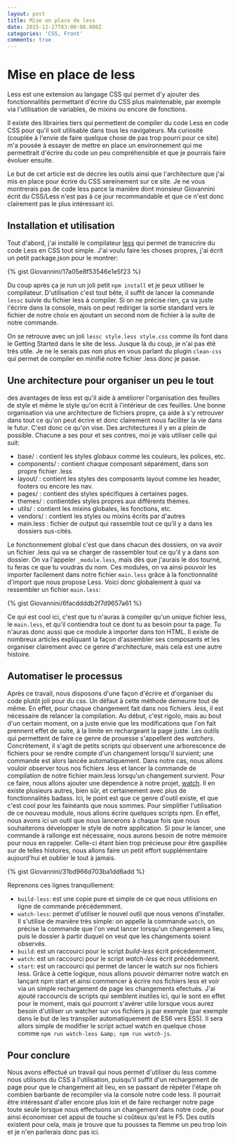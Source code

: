 ```yaml
---
layout: post
title: Mise en place de less
date: 2015-12-27T03:00:08.000Z
categories: 'CSS, Front'
comments: true
---
```


# Mise en place de less
Less est une extension au langage CSS qui permet d'y ajouter des fonctionnalités permettant d'écrire du CSS plus maintenable, par exemple via l'utilisation de variables, de mixins ou encore de fonctions.

Il existe des librairies tiers qui permettent de compiler du code Less en code CSS pour qu'il soit utilisable dans tous les navigateurs. Ma curiosité (couplée à l'envie de faire quelque chose de pas trop pourri pour ce site) m'a pousée à essayer de mettre en place un environnement qui me permettrait d'écrire du code un peu compréhensible et que je pourrais faire évoluer ensuite.

Le but de cet article est de décrire les outils ainsi que l'architecture que j'ai mis en place pour écrire du CSS sereinement sur ce site. Je ne vous montrerais pas de code less parce la manière dont monsieur Giovannini écrit du CSS/Less n'est pas à ce jour recommandable et que ce n'est donc clairement pas le plus intéressant ici.

## Installation et utilisation
Tout d'abord, j'ai installé le compilateur [less](http://lesscss.org/#using-less) qui permet de transcrire du code Less en CSS tout simple. J'ai voulu faire les choses propres, j'ai écrit un petit package.json pour le montrer:

{% gist Giovannini/17a05e8f53546e1e5f23 %}

Du coup après ça je run un joli petit `npm install` et je peux utiliser le compilateur. D'utilisation c'est tout bête, il suffit de lancer la commande `lessc` suivie du fichier less à compiler. Si on ne précise rien, ça va juste l'écrire dans la console, mais on peut rediriger la sortie standard vers le fichier de notre choix en ajoutant un second nom de fichier à la suite de notre commande.

On se retrouve avec un joli `lessc style.less style.css` comme ils font dans le Getting Started dans le site de less. Jusque là du coup, je n'ai pas été très utile. Je ne le serais pas non plus en vous parlant du plugin           `clean-css` qui permet de compiler en minifié notre fichier .less donc je passe.

## Une architecture pour organiser un peu le tout
 des avantages de less est qu'il aide à améliorer l'organisation des feuilles de style et même le style qu'on écrit à l'intérieur de ces feuilles. Une bonne organisation via une architecture de fichiers propre, ça aide à s'y retrouver dans tout           ce qu'on peut écrire et donc clairement nous faciliter la vie dans le futur. C'est donc ce qu'on vise. Des architectures il y en a plein de possible. Chacune a ses pour et ses contres, moi je vais utiliser celle qui suit:
- base/ : contient les styles globaux comme les couleurs, les polices, etc.
- components/ : contient chaque composant séparément, dans son propre fichier .less
- layout/ : contient les styles des composants layout comme les header, footers ou encore les nav.
- pages/ : contient des styles spécifiques à certaines pages.
- themes/ : contientdes styles propres aux différents thèmes.
- utils/ : contient les mixins globales, les fonctions, etc.
- vendors/ : contient les styles ou mixins écrits par d'autres
- main.less : fichier de output qui rassemble tout ce qu'il y a dans les dossiers sus-cités.

Le fonctionnement global c'est que dans chacun des dossiers, on va avoir un fichier .less qui va se charger de rassembler tout ce qu'il y a dans son dossier. On va l'appeler `_module.less`, mais dès que j'aurais le dos tourné, tu feras ce que tu voudras du nom. Ces modules, on va ainsi pouvoir les importer facilement dans notre fichier `main.less` grâce à la fonctionnalité d'import que nous propose Less. Voici donc globalement à quoi va ressembler un fichier `main.less`:

{% gist Giovannini/6facddddb2f7d9657a61 %}

Ce qui est cool ici, c'est que tu n'auras à compiler qu'un unique fichier less, le `main.less`, et qu'il contiendra tout ce dont tu as besoin pour ta page. Tu n'auras donc aussi que ce module à importer dans ton HTML. Il existe de nombreux articles expliquant la façon d'assembler ses composants et les organiser clairement avec ce genre d'architecture, mais cela est une autre histoire.

## Automatiser le processus
Après ce travail, nous disposons d'une façon d'écrire et d'organiser du code plutôt joli pour du css. Un défaut à cette méthode demeurre tout de même. En effet, pour chaque changement fait dans nos fichiers .less, il est nécessaire de relancer           la compilation. Au début, c'est rigolo, mais au bout d'un certain moment, on a juste envie que les modifications que l'on fait prennent effet de suite, à la limite en rechargeant la page juste. Les outils qui permettent de faire ce genre de           prouesse s'appellent des           _watchers_. Concrètement, il s'agit de petits scripts qui observent une arborescence de fichiers pour se rendre compte d'un changement lorsqu'il survient; une commande est alors lancée automatiquement. Dans notre cas, nous allons vouloir           observer tous nos fichiers .less et lancer la commande de compilation de notre fichier main.less lorsqu'un changement survient. Pour ce faire, nous allons ajouter une dépendence à notre projet, [watch](https://www.npmjs.com/package/watch).           Il en existe plusieurs autres, bien sûr, et certainement avec plus de fonctionnalités badass. Ici, le point est que ce genre d'outil existe, et que c'est cool pour les fainéants que nous sommes. Pour simplifier l'utilisation de ce nouveau module,           nous allons écrire quelques scripts npm. En effet, nous avons ici un outil que nous lancerons à chaque fois que nous souhaiterons développer le style de notre application. Si pour le lancer, une commande à rallonge est nécessaire, nous aurons           besoin de notre mémoire pour nous en rappeler. Celle-ci étant bien trop précieuse pour être gaspillée sur de telles histoires, nous allons faire un petit effort supplémentaire aujourd'hui et oublier le tout à jamais.

{% gist Giovannini/31bd966d703ba1dd6add %}

Reprenons ces lignes tranquillement:
- `build-less`: est une copie pure et simple de ce que nous utilisions en ligne de commande précédemment.
- `watch-less`: permet d'utiliser le nouvel outil que nous venons d'installer. Il s'utilise de manière très simple: on appelle la commande           `watch`, on précise la commande que l'on veut lancer lorsqu'un changement a lieu, puis le dossier à partir duquel on veut que les changements soient observés.
- `build`: est un raccourci pour le script           _build-less_ écrit précédemment.
- `watch`: est un raccourci pour le script           _watch-less_ écrit précédemment.
- `start`: est un raccourci qui permet de lancer le watch sur nos fichiers less. Grâce à cette logique, nous allons pouvoir démarrer notre watch en lançant npm start et ainsi commencer à écrire nos fichiers less et voir via un simple rechargement           de page les changements efectués. J'ai ajouté raccourcis de scripts qui semblent inutiles ici, qui le sont en effet pour le moment, mais qui pourront s'avérer utile lorsque vous aurez besoin d'utiliser un watcher sur vos fichiers js par exemple           (par exemple dans le but de les transpiler automatiquement de ES6 vers ES5). Il sera allors simple de modifier le script actuel watch en quelque chose comme           `npm run watch-less &amp; npm run watch-js`.

## Pour conclure
Nous avons effectué un travail qui nous permet d'utiliser du less comme nous utilisons du CSS à l'utilisation, puisqu'il suffit d'un rechargement de page pour que le changement ait lieu, en se passant de répéter l'étape oh combien barbante de           recompiler via la console notre code less. Il pourrait être intéressant d'aller encore plus loin et de faire recharger notre page toute seule lorsque nous effectuons un changement dans notre code, pour ainsi économiser cet appui de touche si           coûteux qu'est le F5. Des outils existent pour cela, mais je trouve que tu pousses ta flemme un peu trop loin et je n'en parlerais donc pas ici.

